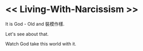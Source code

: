 #  << Living-With-Narcissism >>

It is God - Old and 裝模作樣.

Let's see about that.

Watch God take this world with it.
